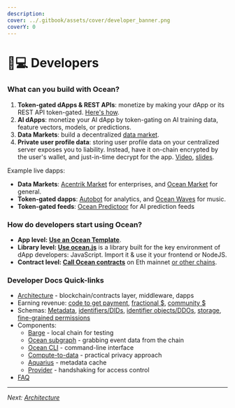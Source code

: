 ```yaml
---
description: 
cover: ../.gitbook/assets/cover/developer_banner.png
coverY: 0
---
```


# 👨💻 Developers

### What can you build with Ocean?

1. **Token-gated dApps & REST APIs**: monetize by making your dApp or its REST API token-gated. [Here's how](https://github.com/oceanprotocol/token-gating-template).
1. **AI dApps**: monetize your AI dApp by token-gating on AI training data, feature vectors, models, or predictions.
1. **Data Markets**: build a decentralized [data market](../developers/build-a-marketplace/README.md).
1. **Private user profile data**: storing user profile data on your centralized server exposes you to liability. Instead, have it on-chain encrypted by the user's wallet, and just-in-time decrypt for the app. [Video](https://www.youtube.com/watch?v=xTfI8spLq1k&ab_channel=ParticleNetwork), [slides](https://docs.google.com/presentation/d/1_lkDVUkA0Rx1R7RpkaSeLkX3PeOBoMQyRhvxjwTvd6A/edit?usp=sharing).

Example live dapps:
- **Data Markets**: [Acentrik Market](https://market.acentrik.io/) for enterprises, and [Ocean Market](https://market.oceanprotocol.com) for general.
- **Token-gated dapps**: [Autobot](https://autobotocean.com/) for analytics, and [Ocean Waves](https://waves.oceanprotocol.com/) for music.
- **Token-gated feeds**: [Ocean Predictoor](https://predictoor.ai) for AI prediction feeds

### How do developers start using Ocean?

- **App level: [Use an Ocean Template](https://oceanprotocol.com/templates)**.
- **Library level: [Use ocean.js](ocean.js/README.md)** is a library built for the key environment of dApp developers: JavaScript. Import it & use it your frontend or NodeJS.
- **Contract level: [Call Ocean contracts](contracts.md)** on Eth mainnet [or other chains](../discover/networks.md).

### Developer Docs Quick-links

- [Architecture](architecture.md) - blockchain/contracts layer, middleware, dapps
- Earning revenue: [code to get payment](revenue.md), [fractional $](fractional-ownership.md), [community $](community-monetization)
- Schemas: [Metadata](metadata.md), [identifiers/DIDs](identifiers.md), [identifier objects/DDOs](ddo-specification.md), [storage](storage.md), [fine-grained permissions](fg-permissions.md)
- Components:
  - [Barge](barge.md) - local chain for testing
  - [Ocean subgraph](subgraph.md) - grabbing event data from the chain
  - [Ocean CLI](ocean-cli.md) - command-line interface
  - [Compute-to-data](compute-to-data.md) - practical privacy approach
  - [Aquarius](aquarius.md) - metadata cache
  - [Provider](provider.md) - handshaking for access control
- [FAQ](faq.md) 

----

_Next: [Architecture](architecture.md)_
